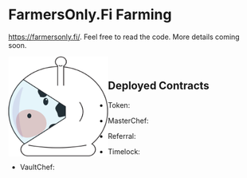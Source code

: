 # FarmersOnly.Fi Farming 

https://farmersonly.fi/. Feel free to read the code. More details coming soon.


<a href="url"><img src="https://raw.githubusercontent.com/FarmersOnlyFi/farmersonlyfi-contracts/master/farmers-only.png" align="left" height="200" width="200" ></a>
<br/>




## Deployed Contracts

- Token: 
- MasterChef: 
- Referral: 
- Timelock: 

- VaultChef: 